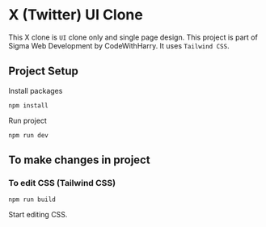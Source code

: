 # X (Twitter) UI Clone
This X clone is `UI` clone only and single page design.
This project is part of Sigma Web Development by CodeWithHarry.
It uses `Tailwind CSS`.

## Project Setup
 Install packages
```
npm install
```

Run project
```
npm run dev
```
## To make changes in project

### To edit CSS (Tailwind CSS)
```
npm run build
```
Start editing CSS.
